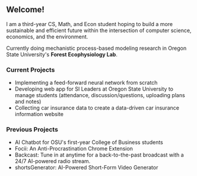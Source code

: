 ## Welcome!

I am a third-year CS, Math, and Econ student hoping to build a more sustainable and efficient future within the intersection of computer science, economics, and the environment.

Currently doing mechanistic process-based modeling research in Oregon State University's **Forest Ecophysiology Lab**.

### Current Projects
* Implementing a feed-forward neural network from scratch
* Developing web app for SI Leaders at Oregon State University to manage students (attendance, discussion/questions, uploading plans and notes)
* Collecting car insurance data to create a data-driven car insurance information website

### Previous Projects
* AI Chatbot for OSU's first-year College of Business students
* Focii: An Anti-Procrastination Chrome Extension
* Backcast: Tune in at anytime for a back-to-the-past broadcast with a 24/7 AI-powered radio stream.
* shortsGenerator: AI-Powered Short-Form Video Generator
